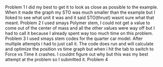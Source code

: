 Problem 1 I did my best to get it to look as close as possible to the example. When it made the graph my STO was much smaller than the example but I lloked to see what unit it was and it said STO(thrust) wasnt sure what that meant.
Problem 2 I used smays Polymer stem, I could not get a value to come out of the center of mass and all the other values were way off but I had to call it because I already spent way too much time on this problem.
Problem 3 I used smays stem codes for the quarter car model. After multiple attempts i had to just call it. The code does run and will calculate and optimize the position vs time graph but when i hit the tab to switch to Force vs Time it crashes. I couldnt figure out why but this was my best attempt at the problem so I submitted it.
Problem 4
